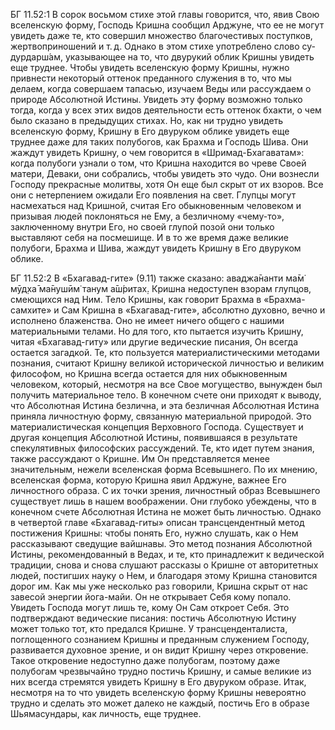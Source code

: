 БГ 11.52:1	В сорок восьмом стихе этой главы говорится, что, явив Свою вселенскую форму, Господь Кришна сообщил Арджуне, что ее не могут увидеть даже те, кто совершил множество благочестивых поступков, жертвоприношений и т. д. Однако в этом стихе употреблено слово су-дурдарш́ам, указывающее на то, что двурукий облик Кришны увидеть еще труднее. Чтобы увидеть вселенскую форму Кришны, нужно привнести некоторый оттенок преданного служения в то, что мы делаем, когда совершаем тапасью, изучаем Веды или рассуждаем о природе Абсолютной Истины. Увидеть эту форму возможно только тогда, когда у всех этих видов деятельности есть оттенок бхакти, о чем было сказано в предыдущих стихах. Но, как ни трудно увидеть вселенскую форму, Кришну в Его двуруком облике увидеть еще труднее даже для таких полубогов, как Брахма и Господь Шива. Они жаждут увидеть Кришну, о чем говорится в «Шримад-Бхагаватам»: когда полубоги узнали о том, что Кришна находится во чреве Своей матери, Деваки, они собрались, чтобы увидеть это чудо. Они вознесли Господу прекрасные молитвы, хотя Он еще был скрыт от их взоров. Все они с нетерпением ожидали Его появления на свет. Глупцы могут насмехаться над Кришной, считая Его обыкновенным человеком и призывая людей поклоняться не Ему, а безличному «чему-то», заключенному внутри Его, но своей глупой позой они только выставляют себя на посмешище. И в то же время даже великие полубоги, Брахма и Шива, жаждут увидеть Кришну в Его двуруком облике.

БГ 11.52:2	В «Бхагавад-гите» (9.11) также сказано: аваджа̄нанти ма̄м̇ мӯд̣ха̄ ма̄нушӣм̇ танум а̄ш́ритах̣. Кришна недоступен взорам глупцов, смеющихся над Ним. Тело Кришны, как говорит Брахма в «Брахма-самхите» и Сам Кришна в «Бхагавад-гите», абсолютно духовно, вечно и исполнено блаженства. Оно не имеет ничего общего с нашими материальными телами. Но для того, кто пытается изучить Кришну, читая «Бхагавад-гиту» или другие ведические писания, Он всегда остается загадкой. Те, кто пользуется материалистическими методами познания, считают Кришну великой исторической личностью и великим философом, но Кришна всегда остается для них обыкновенным человеком, который, несмотря на все Свое могущество, вынужден был получить материальное тело. В конечном счете они приходят к выводу, что Абсолютная Истина безлична, и эта безличная Абсолютная Истина приняла личностную форму, связанную материальной природой. Это материалистическая концепция Верховного Господа. Существует и другая концепция Абсолютной Истины, появившаяся в результате спекулятивных философских рассуждений. Те, кто идет путем знания, также рассуждают о Кришне. Им Он представляется менее значительным, нежели вселенская форма Всевышнего. По их мнению, вселенская форма, которую Кришна явил Арджуне, важнее Его личностного образа. С их точки зрения, личностный образ Всевышнего существует лишь в нашем воображении. Они глубоко убеждены, что в конечном счете Абсолютная Истина не может быть личностью. Однако в четвертой главе «Бхагавад-гиты» описан трансцендентный метод постижения Кришны: чтобы понять Его, нужно слушать, как о Нем рассказывают сведущие вайшнавы. Это метод познания Абсолютной Истины, рекомендованный в Ведах, и те, кто принадлежит к ведической традиции, снова и снова слушают рассказы о Кришне от авторитетных людей, постигших науку о Нем, и благодаря этому Кришна становится дорог им. Как мы уже несколько раз говорили, Кришна скрыт от нас завесой энергии йога-майи. Он не открывает Себя кому попало. Увидеть Господа могут лишь те, кому Он Сам откроет Себя. Это подтверждают ведические писания: постичь Абсолютную Истину может только тот, кто предался Кришне. У трансценденталиста, поглощенного сознанием Кришны и преданным служением Господу, развивается духовное зрение, и он видит Кришну через откровение. Такое откровение недоступно даже полубогам, поэтому даже полубогам чрезвычайно трудно постичь Кришну, и самые великие из них всегда стремятся увидеть Кришну в Его двуруком образе. Итак, несмотря на то что увидеть вселенскую форму Кришны невероятно трудно и сделать это может далеко не каждый, постичь Его в образе Шьямасундары, как личность, еще труднее.
